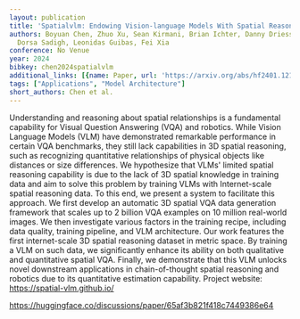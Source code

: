 ```yaml
---
layout: publication
title: 'Spatialvlm: Endowing Vision-language Models With Spatial Reasoning Capabilities'
authors: Boyuan Chen, Zhuo Xu, Sean Kirmani, Brian Ichter, Danny Driess, Pete Florence,
  Dorsa Sadigh, Leonidas Guibas, Fei Xia
conference: No Venue
year: 2024
bibkey: chen2024spatialvlm
additional_links: [{name: Paper, url: 'https://arxiv.org/abs/hf2401.12168'}]
tags: ["Applications", "Model Architecture"]
short_authors: Chen et al.
---
```

Understanding and reasoning about spatial relationships is a fundamental capability for Visual Question Answering (VQA) and robotics. While Vision Language Models (VLM) have demonstrated remarkable performance in certain VQA benchmarks, they still lack capabilities in 3D spatial reasoning, such as recognizing quantitative relationships of physical objects like distances or size differences. We hypothesize that VLMs' limited spatial reasoning capability is due to the lack of 3D spatial knowledge in training data and aim to solve this problem by training VLMs with Internet-scale spatial reasoning data. To this end, we present a system to facilitate this approach. We first develop an automatic 3D spatial VQA data generation framework that scales up to 2 billion VQA examples on 10 million real-world images. We then investigate various factors in the training recipe, including data quality, training pipeline, and VLM architecture. Our work features the first internet-scale 3D spatial reasoning dataset in metric space. By training a VLM on such data, we significantly enhance its ability on both qualitative and quantitative spatial VQA. Finally, we demonstrate that this VLM unlocks novel downstream applications in chain-of-thought spatial reasoning and robotics due to its quantitative estimation capability. Project website: https://spatial-vlm.github.io/

https://huggingface.co/discussions/paper/65af3b821f418c7449386e64